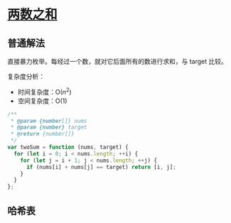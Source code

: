 # <a href="https://leetcode.cn/problems/two-sum/">两数之和</a>

## 普通解法

直接暴力枚举。每经过一个数，就对它后面所有的数进行求和，与 target 比较。

复杂度分析：

- 时间复杂度：O($n^2$)
- 空间复杂度：O(1)

```javascript
/**
 * @param {number[]} nums
 * @param {number} target
 * @return {number[]}
 */
var twoSum = function (nums, target) {
  for (let i = 0; i < nums.length; ++i) {
    for (let j = i + 1; j < nums.length; ++j) {
      if (nums[i] + nums[j] == target) return [i, j];
    }
  }
};
```

## 哈希表
